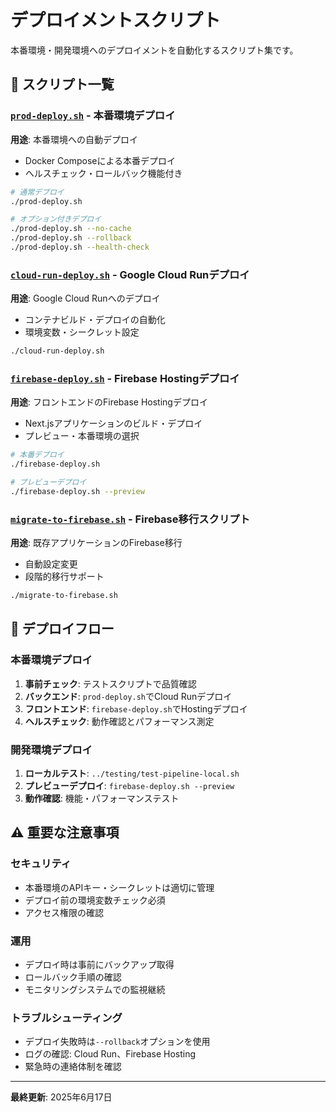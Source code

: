 # デプロイメントスクリプト

本番環境・開発環境へのデプロイメントを自動化するスクリプト集です。

## 🚀 スクリプト一覧

### [`prod-deploy.sh`](./prod-deploy.sh) - 本番環境デプロイ
**用途**: 本番環境への自動デプロイ
- Docker Composeによる本番デプロイ
- ヘルスチェック・ロールバック機能付き

```bash
# 通常デプロイ
./prod-deploy.sh

# オプション付きデプロイ
./prod-deploy.sh --no-cache
./prod-deploy.sh --rollback
./prod-deploy.sh --health-check
```

### [`cloud-run-deploy.sh`](./cloud-run-deploy.sh) - Google Cloud Runデプロイ
**用途**: Google Cloud Runへのデプロイ
- コンテナビルド・デプロイの自動化
- 環境変数・シークレット設定

```bash
./cloud-run-deploy.sh
```

### [`firebase-deploy.sh`](./firebase-deploy.sh) - Firebase Hostingデプロイ
**用途**: フロントエンドのFirebase Hostingデプロイ
- Next.jsアプリケーションのビルド・デプロイ
- プレビュー・本番環境の選択

```bash
# 本番デプロイ
./firebase-deploy.sh

# プレビューデプロイ
./firebase-deploy.sh --preview
```

### [`migrate-to-firebase.sh`](./migrate-to-firebase.sh) - Firebase移行スクリプト
**用途**: 既存アプリケーションのFirebase移行
- 自動設定変更
- 段階的移行サポート

```bash
./migrate-to-firebase.sh
```

## 🔄 デプロイフロー

### 本番環境デプロイ
1. **事前チェック**: テストスクリプトで品質確認
2. **バックエンド**: `prod-deploy.sh`でCloud Runデプロイ
3. **フロントエンド**: `firebase-deploy.sh`でHostingデプロイ
4. **ヘルスチェック**: 動作確認とパフォーマンス測定

### 開発環境デプロイ
1. **ローカルテスト**: `../testing/test-pipeline-local.sh`
2. **プレビューデプロイ**: `firebase-deploy.sh --preview`
3. **動作確認**: 機能・パフォーマンステスト

## ⚠️ 重要な注意事項

### セキュリティ
- 本番環境のAPIキー・シークレットは適切に管理
- デプロイ前の環境変数チェック必須
- アクセス権限の確認

### 運用
- デプロイ時は事前にバックアップ取得
- ロールバック手順の確認
- モニタリングシステムでの監視継続

### トラブルシューティング
- デプロイ失敗時は`--rollback`オプションを使用
- ログの確認: Cloud Run、Firebase Hosting
- 緊急時の連絡体制を確認

---
**最終更新**: 2025年6月17日
